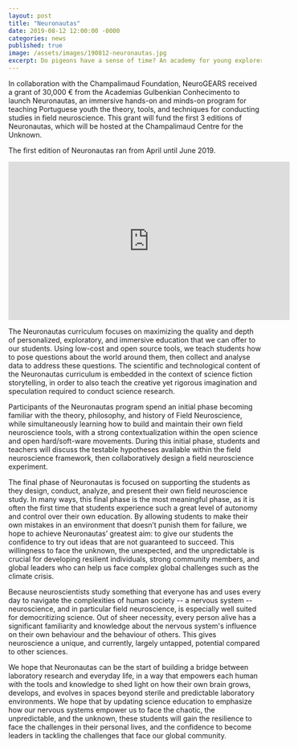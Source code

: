 ```yaml
---
layout: post
title: "Neuronautas"
date: 2019-08-12 12:00:00 -0000
categories: news
published: true
image: /assets/images/190812-neuronautas.jpg
excerpt: Do pigeons have a sense of time? An academy for young explorers rediscovers the world through science by building their own scientific instruments.
---
```


In collaboration with the Champalimaud Foundation, NeuroGEARS received a grant of 30,000 € from the Academias Gulbenkian Conhecimento to launch Neuronautas, an immersive hands-on and minds-on program for teaching Portuguese youth the theory, tools, and techniques for conducting studies in field neuroscience. This grant will fund the first 3 editions of Neuronautas, which will be hosted at the Champalimaud Centre for the Unknown.

The first edition of Neuronautas ran from April until June 2019.

<iframe width="560" height="315" src="https://www.youtube-nocookie.com/embed/FRCwWx-dlZE" title="YouTube video player" frameborder="0" allow="accelerometer; autoplay; clipboard-write; encrypted-media; gyroscope; picture-in-picture" allowfullscreen></iframe>

The Neuronautas curriculum focuses on maximizing the quality and depth of personalized, exploratory, and immersive education that we can offer to our students. Using low-cost and open source tools, we teach students how to pose questions about the world around them, then collect and analyse data to address these questions. The scientific and technological content of the Neuronautas curriculum is embedded in the context of science fiction storytelling, in order to also teach the creative yet rigorous imagination and speculation required to conduct science research.

Participants of the Neuronautas program spend an initial phase becoming familiar with the theory, philosophy, and history of Field Neuroscience, while simultaneously learning how to build and maintain their own field neuroscience tools, with a strong contextualization within the open science and open hard/soft-ware movements. During this initial phase, students and teachers will discuss the testable hypotheses available within the field neuroscience framework, then collaboratively design a field neuroscience experiment.

The final phase of Neuronautas is focused on supporting the students as they design, conduct, analyze, and present their own field neuroscience study. In many ways, this final phase is the most meaningful phase, as it is often the first time that students experience such a great level of autonomy and control over their own education. By allowing students to make their own mistakes in an environment that doesn’t punish them for failure, we hope to achieve Neuronautas’ greatest aim: to give our students the confidence to try out ideas that are not guaranteed to succeed. This willingness to face the unknown, the unexpected, and the unpredictable is crucial for developing resilient individuals, strong community members, and global leaders who can help us face complex global challenges such as the climate crisis.

Because neuroscientists study something that everyone has and uses every day to navigate the complexities of human society -- a nervous system -- neuroscience, and in particular field neuroscience, is especially well suited for democritizing science. Out of sheer necessity, every person alive has a significant familiarity and knowledge about the nervous system's influence on their own behaviour and the behaviour of others. This gives neuroscience a unique, and currently, largely untapped, potential compared to other sciences.

We hope that Neuronautas can be the start of building a bridge between laboratory research and everyday life, in a way that empowers each human with the tools and knowledge to shed light on how their own brain grows, develops, and evolves in spaces beyond sterile and predictable laboratory environments. We hope that by updating science education to emphasize how our nervous systems empower us to face the chaotic, the unpredictable, and the unknown, these students will gain the resilience to face the challenges in their personal lives, and the confidence to become leaders in tackling the challenges that face our global community.
